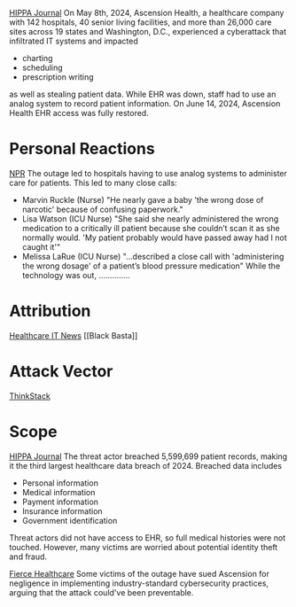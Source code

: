 [HIPPA Journal](https://www.hipaajournal.com/ascension-cyberattack-2024/) On May 8th, 2024, Ascension Health, a healthcare company with 142 hospitals, 40 senior living facilities, and more than 26,000 care sites across 19 states and Washington, D.C., experienced a cyberattack that infiltrated IT systems and impacted
- charting
- scheduling
- prescription writing

as well as stealing patient data. While EHR was down, staff had to use an analog system to record patient information. On June 14, 2024, Ascension Health EHR access was fully restored.
# Personal Reactions
[NPR](https://www.npr.org/2024/06/19/nx-s1-5010219/ascension-hospital-ransomware-attack-care-lapses) The outage led to hospitals having to use analog systems to administer care for patients. This led to many close calls:
- Marvin Ruckle (Nurse) "He nearly gave a baby 'the wrong dose of narcotic' because of confusing paperwork."
- Lisa Watson (ICU Nurse) "She said she nearly administered the wrong medication to a critically ill patient because she couldn’t scan it as she normally would. 'My patient probably would have passed away had I not caught it'"
- Melissa LaRue (ICU Nurse) "...described a close call with 'administering the wrong dosage' of a patient’s blood pressure medication"
While the technology was out, ..............

# Attribution
[Healthcare IT News](https://www.healthcareitnews.com/news/ascension-confirms-data-breached-black-basta-ransomware-attack) [[Black Basta]]
# Attack Vector
[ThinkStack](https://www.thinkstack.co/blog/the-ascension-incident-how-one-email-took-down-an-entire-hospital-system)

# Scope
[HIPPA Journal](https://www.hipaajournal.com/ascension-cyberattack-2024/) The threat actor breached 5,599,699 patient records, making it the third largest healthcare data breach of 2024. Breached data includes
- Personal information
- Medical information
- Payment information
- Insurance information
- Government identification

Threat actors did not have access to EHR, so full medical histories were not touched. However, many victims are worried about potential identity theft and fraud.

[Fierce Healthcare](https://www.fiercehealthcare.com/providers/systems-clinical-operations-interrupted-ascension-amid-apparent-cybersecurity-event) Some victims of the outage have sued Ascension for negligence in implementing industry-standard cybersecurity practices, arguing that the attack could've been preventable.